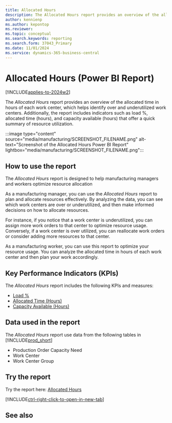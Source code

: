 ```yaml
---
title: Allocated Hours
description: The Allocated Hours report provides an overview of the allocated time in hours of each work center
author: kennienp
ms.author: kepontop
ms.reviewer:
ms.topic: conceptual
ms.search.keywords: reporting
ms.search.form: 37043_Primary
ms.date: 11/01/2024
ms.service: dynamics-365-business-central
---
```


# Allocated Hours (Power BI Report)

[!INCLUDE[applies-to-2024w2](includes/applies-to-2024w2.md)]

The *Allocated Hours* report provides an overview of the allocated time in hours of each work center, which helps identify over and underutilized work centers. Additionally, the report includes indicators such as load %, allocated time (hours), and capacity available (hours) that offer a quick summary of resource utilization.

:::image type="content" source="media/manufacturing/SCREENSHOT_FILENAME.png" alt-text="Screenshot of the Allocated Hours Power BI Report" lightbox="media/manufacturing/SCREENSHOT_FILENAME.png":::

## How to use the report

The *Allocated Hours* report is designed to help manufacturing managers and workers optimize resource allocation

As a manufacturing manager, you can use the *Allocated Hours* report to plan and allocate resources effectively. By analyzing the data, you can see which work centers are over or underutilized, and then make informed decisions on how to allocate resources. 

For instance, if you notice that a work center is underutilized, you can assign more work orders to that center to optimize resource usage. Conversely, if a work center is over utilized, you can reallocate work orders or consider adding more resources to that center.

As a manufacturing worker, you can use this report to optimize your resource usage. You can analyze the allocated time in hours of each work center and then plan your work accordingly.

## Key Performance Indicators (KPIs)

The *Allocated Hours* report includes the following KPIs and measures: 

- [Load %](####)
- [Allocated Time (Hours)](####)
- [Capacity Available (Hours)](####)

## Data used in the report

The *Allocated Hours* report use data from the following tables in [!INCLUDE[prod_short](includes/prod_short.md)]

- Production Order Capacity Need
- Work Center
- Work Center Group

## Try the report

Try the report here: [Allocated Hours](https://businesscentral.dynamics.com?page=37043)

[!INCLUDE[ctrl-right-click-to-open-in-new-tab](includes/ctrl-right-click-to-open-in-new-tab.md)]

## See also
